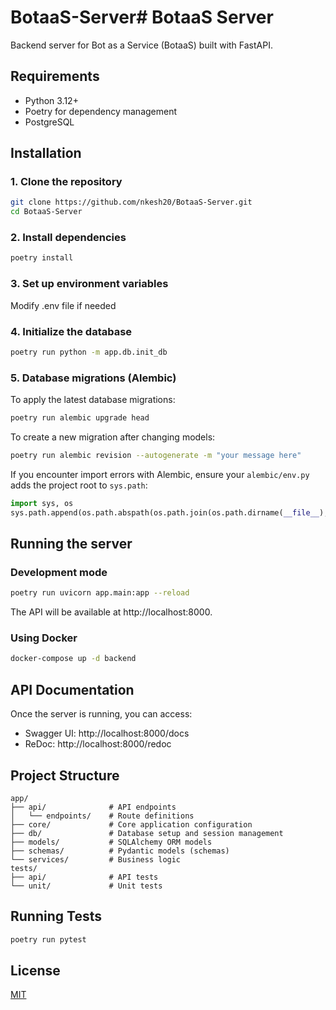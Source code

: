 # BotaaS-Server# BotaaS Server

Backend server for Bot as a Service (BotaaS) built with FastAPI.

## Requirements

- Python 3.12+
- Poetry for dependency management
- PostgreSQL 

## Installation

### 1. Clone the repository

```bash
git clone https://github.com/nkesh20/BotaaS-Server.git
cd BotaaS-Server
```

### 2. Install dependencies

```bash
poetry install
```

### 3. Set up environment variables

Modify .env file if needed

### 4. Initialize the database

```bash
poetry run python -m app.db.init_db
```

### 5. Database migrations (Alembic)

To apply the latest database migrations:

```bash
poetry run alembic upgrade head
```

To create a new migration after changing models:

```bash
poetry run alembic revision --autogenerate -m "your message here"
```

If you encounter import errors with Alembic, ensure your `alembic/env.py` adds the project root to `sys.path`:

```python
import sys, os
sys.path.append(os.path.abspath(os.path.join(os.path.dirname(__file__), '..')))
```

## Running the server

### Development mode

```bash
poetry run uvicorn app.main:app --reload
```

The API will be available at http://localhost:8000.

### Using Docker

```bash
docker-compose up -d backend
```

## API Documentation

Once the server is running, you can access:

- Swagger UI: http://localhost:8000/docs
- ReDoc: http://localhost:8000/redoc

## Project Structure

```
app/
├── api/              # API endpoints
│   └── endpoints/    # Route definitions
├── core/             # Core application configuration
├── db/               # Database setup and session management
├── models/           # SQLAlchemy ORM models
├── schemas/          # Pydantic models (schemas)
└── services/         # Business logic
tests/
├── api/              # API tests
└── unit/             # Unit tests
```

## Running Tests

```bash
poetry run pytest
```

## License

[MIT](LICENSE)
